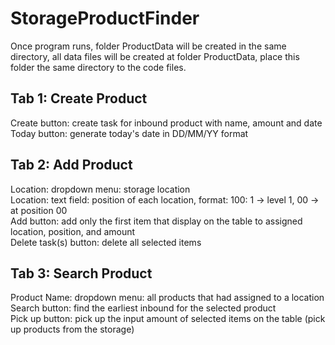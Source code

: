 # StorageProductFinder

Once program runs, folder ProductData will be created in the same directory, all data files will be created at folder ProductData, place this folder the same directory to the code files.

## Tab 1: Create Product
Create button: create task for inbound product with name, amount and date\
Today button: generate today's date in DD/MM/YY format

## Tab 2: Add Product
Location: dropdown menu: storage location\
Location: text field: position of each location, format: 100: 1 -> level 1, 00 -> at position 00\
Add button: add only the first item that display on the table to assigned location, position, and amount\
Delete task(s) button: delete all selected items

## Tab 3: Search Product
Product Name: dropdown menu: all products that had assigned to a location\
Search button: find the earliest inbound for the selected product\
Pick up button: pick up the input amount of selected items on the table (pick up products from the storage)
